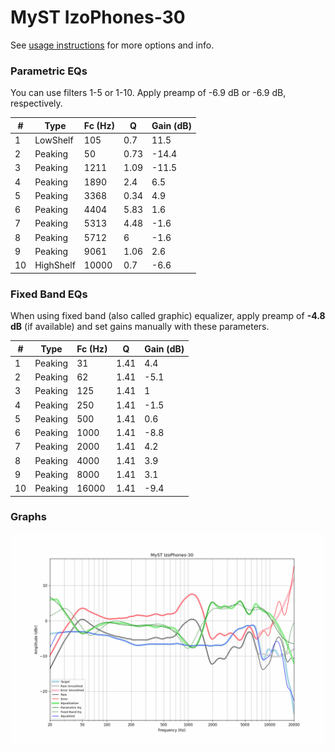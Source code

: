 # MyST IzoPhones-30
See [usage instructions](https://github.com/jaakkopasanen/AutoEq#usage) for more options and info.

### Parametric EQs
You can use filters 1-5 or 1-10. Apply preamp of -6.9 dB or -6.9 dB, respectively.

|   # | Type      |   Fc (Hz) |    Q |   Gain (dB) |
|-----|-----------|-----------|------|-------------|
|   1 | LowShelf  |       105 | 0.7  |        11.5 |
|   2 | Peaking   |        50 | 0.73 |       -14.4 |
|   3 | Peaking   |      1211 | 1.09 |       -11.5 |
|   4 | Peaking   |      1890 | 2.4  |         6.5 |
|   5 | Peaking   |      3368 | 0.34 |         4.9 |
|   6 | Peaking   |      4404 | 5.83 |         1.6 |
|   7 | Peaking   |      5313 | 4.48 |        -1.6 |
|   8 | Peaking   |      5712 | 6    |        -1.6 |
|   9 | Peaking   |      9061 | 1.06 |         2.6 |
|  10 | HighShelf |     10000 | 0.7  |        -6.6 |

### Fixed Band EQs
When using fixed band (also called graphic) equalizer, apply preamp of **-4.8 dB** (if available) and set gains manually with these parameters.

|   # | Type    |   Fc (Hz) |    Q |   Gain (dB) |
|-----|---------|-----------|------|-------------|
|   1 | Peaking |        31 | 1.41 |         4.4 |
|   2 | Peaking |        62 | 1.41 |        -5.1 |
|   3 | Peaking |       125 | 1.41 |         1   |
|   4 | Peaking |       250 | 1.41 |        -1.5 |
|   5 | Peaking |       500 | 1.41 |         0.6 |
|   6 | Peaking |      1000 | 1.41 |        -8.8 |
|   7 | Peaking |      2000 | 1.41 |         4.2 |
|   8 | Peaking |      4000 | 1.41 |         3.9 |
|   9 | Peaking |      8000 | 1.41 |         3.1 |
|  10 | Peaking |     16000 | 1.41 |        -9.4 |

### Graphs
![](./MyST%20IzoPhones-30.png)
